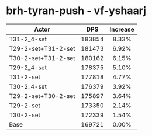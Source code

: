 # brh-tyran-push - vf-yshaarj
| Actor | DPS | Increase |
|---|:---:|:---:|
|T31-2_4-set|183854|8.33%|
|T29-2-set+T31-2-set|181473|6.92%|
|T30-2-set+T31-2-set|180162|6.15%|
|T29-2_4-set|178375|5.10%|
|T31-2-set|177818|4.77%|
|T30-2_4-set|176379|3.92%|
|T29-2-set+T30-2-set|175897|3.64%|
|T29-2-set|173350|2.14%|
|T30-2-set|172339|1.54%|
|Base|169721|0.00%|
